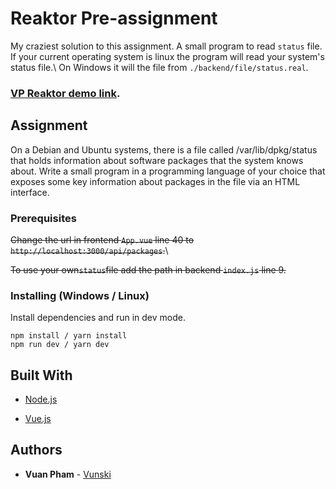 # Reaktor Pre-assignment

My craziest solution to this assignment. A small program to read `status` file.\
If your current operating system is linux the program will read your system's status file.\ On Windows it will the file from `./backend/file/status.real`.

### [VP Reaktor demo link](https://vuanpham.me/reaktor).

## Assignment

On a Debian and Ubuntu systems, there is a file called /var/lib/dpkg/status that holds information about software packages that the system knows about. Write a small program in a programming language of your choice that exposes some key information about packages in the file via an HTML interface.

### Prerequisites

~~Change the url in frontend `App.vue` line 40 to `http://localhost:3000/api/packages`.~~\

~~To use your own`status`file add the path in backend `index.js` line 9.~~

### Installing (Windows / Linux)

Install dependencies and run in dev mode.

```
npm install / yarn install
npm run dev / yarn dev
```

## Built With

- [Node.js](https://nodejs.org/en/)

* [Vue.js](https://vuejs.org/)

## Authors

- **Vuan Pham** - [Vunski](https://github.com/vunski)
